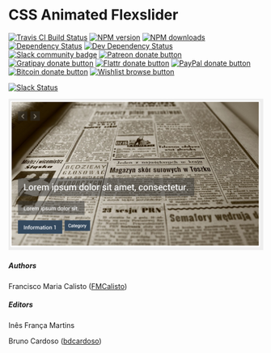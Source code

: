 # CSS Animated Flexslider

<!-- BADGES/ -->

<span class="badge-travisci"><a href="http://travis-ci.org/CalliTechDev/css-animated-flexslider" title="Check this project's build status on TravisCI"><img src="https://img.shields.io/travis/CalliTechDev/css-animated-flexslider/master.svg" alt="Travis CI Build Status" /></a></span>
<span class="badge-npmversion"><a href="https://npmjs.org/package/css-animated-flexslider" title="View this project on NPM"><img src="https://img.shields.io/npm/v/css-animated-flexslider.svg" alt="NPM version" /></a></span>
<span class="badge-npmdownloads"><a href="https://npmjs.org/package/css-animated-flexslider" title="View this project on NPM"><img src="https://img.shields.io/npm/dm/css-animated-flexslider.svg" alt="NPM downloads" /></a></span>
<span class="badge-daviddm"><a href="https://david-dm.org/CalliTechDev/css-animated-flexslider" title="View the status of this project's dependencies on DavidDM"><img src="https://img.shields.io/david/CalliTechDev/css-animated-flexslider.svg" alt="Dependency Status" /></a></span>
<span class="badge-daviddmdev"><a href="https://david-dm.org/CalliTechDev/css-animated-flexslider#info=devDependencies" title="View the status of this project's development dependencies on DavidDM"><img src="https://img.shields.io/david/dev/CalliTechDev/css-animated-flexslider.svg" alt="Dev Dependency Status" /></a></span>
<br class="badge-separator" />
<span class="badge-slackin"><a href="https://callitech.slack.com" title="Join this project's slack community"><img src="https://callitech.slack.com/badge.svg" alt="Slack community badge" /></a></span>
<span class="badge-patreon"><a href="http://patreon.com/CalliTechDev" title="Donate to this project using Patreon"><img src="https://img.shields.io/badge/patreon-donate-yellow.svg" alt="Patreon donate button" /></a></span>
<span class="badge-gratipay"><a href="https://www.gratipay.com/CalliTechDev" title="Donate weekly to this project using Gratipay"><img src="https://img.shields.io/badge/gratipay-donate-yellow.svg" alt="Gratipay donate button" /></a></span>
<span class="badge-flattr"><a href="http://flattr.com/thing/q219j5/balupton-on-Flattr" title="Donate to this project using Flattr"><img src="https://img.shields.io/badge/flattr-donate-yellow.svg" alt="Flattr donate button" /></a></span>
<span class="badge-paypal"><a href="#" title="Donate to this project using Paypal"><img src="https://img.shields.io/badge/paypal-donate-yellow.svg" alt="PayPal donate button" /></a></span>
<span class="badge-bitcoin"><a href="#" title="Donate once-off to this project using Bitcoin"><img src="https://img.shields.io/badge/bitcoin-donate-yellow.svg" alt="Bitcoin donate button" /></a></span>
<span class="badge-wishlist"><a href="#" title="Buy an item on our wishlist for us"><img src="https://img.shields.io/badge/wishlist-donate-yellow.svg" alt="Wishlist browse button" /></a></span>

[![Slack Status](https://slack.callitech.com/badge.svg)](https://calli.tech)

<!-- /BADGES -->

![alt tag](assets/screenshot1.png "Slider Preview")

##### Authors

Francisco Maria Calisto ([FMCalisto](https://github.com/FMCalisto))

##### Editors

Inês França Martins

Bruno Cardoso ([bdcardoso](https://github.com/bdcardoso))
